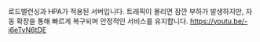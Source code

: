 로드밸런싱과 HPA가 적용된 서버입니다. 트래픽이 몰리면 잠깐 부하가 발생하지만, 자동 확장을 통해 빠르게 복구되며 안정적인 서비스를 유지합니다.
https://youtu.be/-i6eTvN6tDE
